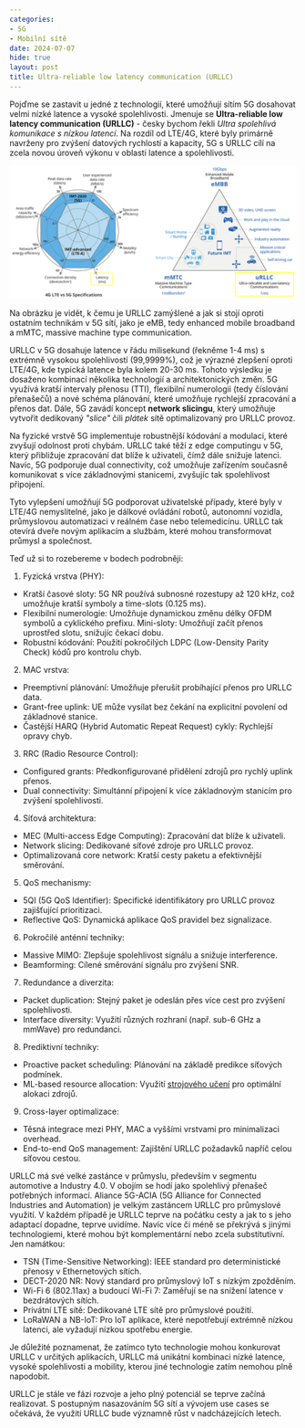 ```yaml
---
categories:
- 5G
- Mobilní sítě
date: 2024-07-07
hide: true
layout: post
title: Ultra-reliable low latency communication (URLLC)
---
```


Pojďme se zastavit u jedné z technologií, které umožňují sítím 5G dosahovat velmi nízké latence a vysoké spolehlivosti.  Jmenuje se **Ultra-reliable low latency communication (URLLC)** - česky bychom řekli *Ultra spolehlivá komunikace s nízkou latencí*. Na rozdíl od LTE/4G, které byly primárně navrženy pro zvýšení datových rychlostí a kapacity, 5G s URLLC cílí na zcela novou úroveň výkonu v oblasti latence a spolehlivosti.

![Na co je URLLC zamýšlené?](/assets/urllc-vs-others.png)

Na obrázku je vidět, k čemu je URLLC zamýšlené a jak si stojí oproti ostatním technikám v 5G sítí, jako je eMB, tedy enhanced mobile broadband a mMTC, massive machine type communication.  

URLLC v 5G dosahuje latence v řádu milisekund (řekněme 1-4 ms) s extrémně vysokou spolehlivostí (99,9999%), což je výrazné zlepšení oproti LTE/4G, kde typická latence byla kolem 20-30 ms. Tohoto výsledku je dosaženo kombinací několika technologií a architektonických změn. 5G využívá kratší intervaly přenosu (TTI), flexibilní numerologii (tedy číslování přenašečů) a nové schéma plánování, které umožňuje rychlejší zpracování a přenos dat. Dále, 5G zavádí koncept **network slicingu**, který umožňuje vytvořit dedikovaný *"slice"* čili *plátek* sítě optimalizovaný pro URLLC provoz.

Na fyzické vrstvě 5G implementuje robustnější kódování a modulaci, které zvyšují odolnost proti chybám. URLLC také těží z edge computingu v 5G, který přibližuje zpracování dat blíže k uživateli, čímž dále snižuje latenci. Navíc, 5G podporuje dual connectivity, což umožňuje zařízením současně komunikovat s více základnovými stanicemi, zvyšujíc tak spolehlivost připojení.

Tyto vylepšení umožňují 5G podporovat uživatelské případy, které byly v LTE/4G nemyslitelné, jako je dálkové ovládání robotů, autonomní vozidla, průmyslovou automatizaci v reálném čase nebo telemedicínu. URLLC tak otevírá dveře novým aplikacím a službám, které mohou transformovat průmysl a společnost.

Teď už si to rozebereme v bodech podrobněji:



1. Fyzická vrstva (PHY):
- Kratší časové sloty: 5G NR používá subnosné rozestupy až 120 kHz, což umožňuje kratší symboly a time-slots (0.125 ms).
- Flexibilní numerologie: Umožňuje dynamickou změnu délky OFDM symbolů a cyklického prefixu.
Mini-sloty: Umožňují začít přenos uprostřed slotu, snižujíc čekací dobu.
- Robustní kódování: Použití pokročilých LDPC (Low-Density Parity Check) kódů pro kontrolu chyb.

2. MAC vrstva:
- Preemptivní plánování: Umožňuje přerušit probíhající přenos pro URLLC data.
- Grant-free uplink: UE může vysílat bez čekání na explicitní povolení od základnové stanice.
- Častější HARQ (Hybrid Automatic Repeat Request) cykly: Rychlejší opravy chyb.

3. RRC (Radio Resource Control):
- Configured grants: Předkonfigurované přidělení zdrojů pro rychlý uplink přenos.
- Dual connectivity: Simultánní připojení k více základnovým stanicím pro zvýšení spolehlivosti.

4. Síťová architektura:
- MEC (Multi-access Edge Computing): Zpracování dat blíže k uživateli.
- Network slicing: Dedikované síťové zdroje pro URLLC provoz.
- Optimalizovaná core network: Kratší cesty paketu a efektivnější směrování.

5. QoS mechanismy:
- 5QI (5G QoS Identifier): Specifické identifikátory pro URLLC provoz zajišťující prioritizaci.
- Reflective QoS: Dynamická aplikace QoS pravidel bez signalizace.

6. Pokročilé anténní techniky:
- Massive MIMO: Zlepšuje spolehlivost signálu a snižuje interference.
- Beamforming: Cílené směrování signálu pro zvýšení SNR.

7. Redundance a diverzita:
- Packet duplication: Stejný paket je odeslán přes více cest pro zvýšení spolehlivosti.
- Interface diversity: Využití různých rozhraní (např. sub-6 GHz a mmWave) pro redundanci.

8. Prediktivní techniky:
- Proactive packet scheduling: Plánování na základě predikce síťových podmínek.
- ML-based resource allocation: Využití [strojového učení](/ai/strojove-uceni-machine-learning/) pro optimální alokaci zdrojů.

9. Cross-layer optimalizace:
- Těsná integrace mezi PHY, MAC a vyššími vrstvami pro minimalizaci overhead.
- End-to-end QoS management: Zajištění URLLC požadavků napříč celou síťovou cestou.

URLLC má své velké zastánce v průmyslu, především v segmentu automotive a Industry 4.0. V obojím se hodí jako spolehlivý přenašeč potřebných informací. Aliance 5G-ACIA (5G Alliance for Connected Industries and Automation) je velkým zastáncem URLLC pro průmyslové využití. V každém případě je URLLC teprve na počátku cesty a jak to s jeho adaptací dopadne, teprve uvidíme. Navíc více či méně se překrývá s jinými technologiemi, které mohou být komplementární nebo zcela substitutivní. Jen namátkou: 

- TSN (Time-Sensitive Networking): IEEE standard pro deterministické přenosy v Ethernetových sítích.
- DECT-2020 NR: Nový standard pro průmyslový IoT s nízkým zpožděním.
- Wi-Fi 6 (802.11ax) a budoucí Wi-Fi 7: Zaměřují se na snížení latence v bezdrátových sítích.
- Privátní LTE sítě: Dedikované LTE sítě pro průmyslové použití.
- LoRaWAN a NB-IoT: Pro IoT aplikace, které nepotřebují extrémně nízkou latenci, ale vyžadují nízkou spotřebu energie.

Je důležité poznamenat, že zatímco tyto technologie mohou konkurovat URLLC v určitých aplikacích, URLLC má unikátní kombinaci nízké latence, vysoké spolehlivosti a mobility, kterou jiné technologie zatím nemohou plně napodobit.

URLLC je stále ve fázi rozvoje a jeho plný potenciál se teprve začíná realizovat. S postupným nasazováním 5G sítí a vývojem use cases se očekává, že využití URLLC bude významně růst v nadcházejících letech.